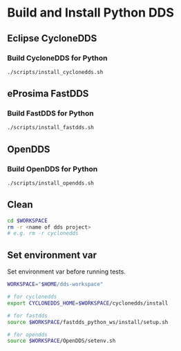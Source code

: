 # Build and Install Python DDS

## Eclipse CycloneDDS

### Build CycloneDDS for Python

```sh
./scripts/install_cyclonedds.sh 
```

## eProsima FastDDS

### Build FastDDS for Python

```sh
./scripts/install_fastdds.sh 
```

## OpenDDS

### Build OpenDDS for Python

```sh
./scripts/install_opendds.sh 
```

## Clean

```sh
cd $WORKSPACE
rm -r <name of dds project>
# e.g. rm -r cyclonedds
```

## Set environment var

Set environment var before running tests.

```sh
WORKSPACE="$HOME/dds-workspace"

# for cyclonedds
export CYCLONEDDS_HOME=$WORKSPACE/cyclonedds/install

# for fastdds
source $WORKSPACE/fastdds_python_ws/install/setup.sh

# for opendds
source $WORKSPACE/OpenDDS/setenv.sh
